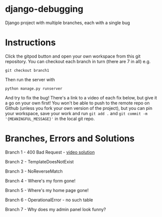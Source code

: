 # django-debugging
Django project with multiple branches, each with a single bug

# Instructions

Click the gitpod button and open your own workspace from this git repository. You can checkout each
branch in turn (there are 7 in all) e.g. 

`git checkout branch1`

Then run the server with 

`python manage.py runserver`

And try to fix the bug! There's a link to a video of each fix below, but give it a go on your own first! You won't be able to push to the remote repo on Github (unless you fork your own version of the project), but you can pin your workspace, save your work and run `git add .` and `git commit -m '{MEANINGFUL_MESSAGE}'` in the local git repo.

# Branches, Errors and Solutions
Branch 1 - 400 Bad Request - [video solution](static/docs/django_errors_400_Bad_Request.mkv)

Branch 2 - TemplateDoesNotExist

Branch 3 - NoReverseMatch

Branch 4 - Where's my form gone!

Branch 5 - Where's my home page gone!

Branch 6 - OperationalError - no such table

Branch 7 - Why does my admin panel look funny?


